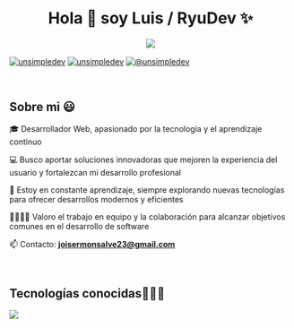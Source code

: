 <h1 align="center">Hola 👋  soy Luis / RyuDev ✨ </h1> 

<p align="center">
  <a href="https://github.com/DenverCoder1/readme-typing-svg"><img src="https://readme-typing-svg.herokuapp.com?font=Time+New+Roman&color=cyan&size=25¢er=true&vCenter=true&width=600&height=100&lines=Desarrollador+Web+y+Autodidacta;Me+encanta+aprender+cosas+nuevas;Código,+café+y+ganas+de+aprender"></a>
</p>

<p align="left">
<a href="https://linkedin.com/in/ryudev" target="self"><img align="center" src="https://img.shields.io/badge/LinkedIn-0077B5?style=for-the-badge&logo=linkedin&logoColor=white" alt="unsimpledev"/></a>
<a href="https://fb.com/unsimpledev" target="blank"><img align="center" src="https://img.shields.io/badge/Facebook-1877F2?style=for-the-badge&logo=facebook&logoColor=white" alt="unsimpledev"  /></a>
<a href = "mailto:joisermonsalve23@gmail.com" target="blank"><img align="center" src="https://img.shields.io/badge/Gmail-D14836?style=for-the-badge&logo=gmail&logoColor=white" alt="@unsimpledev"  /></a>
  </p>
<br>

<h2>Sobre mi 😃</h2>
<!--Intro start-->

<p align="left">
🎓 Desarrollador Web, apasionado por la tecnología y el aprendizaje continuo

💻 Busco aportar soluciones innovadoras que mejoren la experiencia del usuario y fortalezcan mi desarrollo profesional

📝 Estoy en constante aprendizaje, siempre explorando nuevas tecnologías para ofrecer desarrollos modernos y eficientes

👨‍💻👩‍💻 Valoro el trabajo en equipo y la colaboración para alcanzar objetivos comunes en el desarrollo de software

📫 Contacto: **joisermonsalve23@gmail.com**
<!--Intro end-->
</p>
<br>

<h2 >Tecnologías conocidas👨🏻‍💻</h2>
<!--tech stack icons-->
<p align="left">
  <a href="https://skillicons.dev">
    <img src="https://skillicons.dev/icons?i=vscode,idea,postman,js,py,java,php,css,html,angular,astro,spring,tailwind,mysql,postgres,mongodb,git,github&perline=12" />
  </a>
</p>
<br>
